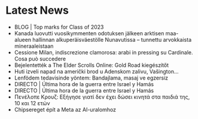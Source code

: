 # Latest News
-  BLOG | Top marks for Class of 2023
-  Kanada luovutti vuosikymmenten odotuksen jälkeen arktisen maa-alueen hallinnan alkuperäisväestölle Nunavutissa – tunnettu arvokkaista mineraaleistaan
-  Cessione Milan, indiscrezione clamorosa: arabi in pressing su Cardinale. Cosa può succedere
-  Bejelentették a The Elder Scrolls Online: Gold Road kiegészítőt
-  Huti izveli napad na američki brod u Adenskom zalivu, Vašington...
-  Lenfödem tedavisinde yöntem: Bandajlama, masaj ve egzersiz
-  DIRECTO | Última hora de la guerra entre Israel y Hamás
-  DIRECTO | Última hora de la guerra entre Israel y Hamás
-  Πενέλοπε Κρουζ: Εξήγησε γιατί δεν έχει δώσει κινητά στα παιδιά της, 10 και 12 ετών
-  Chipsereget épít a Meta az AI-uralomhoz

